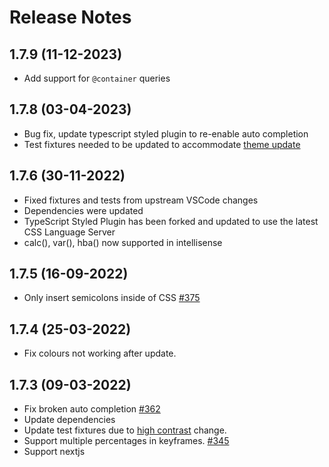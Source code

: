 # Release Notes

## 1.7.9 (11-12-2023)

- Add support for `@container` queries

## 1.7.8 (03-04-2023)

- Bug fix, update typescript styled plugin to re-enable auto completion
- Test fixtures needed to be updated to accommodate [theme update](https://github.com/microsoft/vscode/pull/167104)

## 1.7.6 (30-11-2022)

- Fixed fixtures and tests from upstream VSCode changes
- Dependencies were updated
- TypeScript Styled Plugin has been forked and updated to use the latest CSS Language Server
- calc(), var(), hba() now supported in intellisense

## 1.7.5 (16-09-2022)

- Only insert semicolons inside of CSS [#375](https://github.com/styled-components/vscode-styled-components/pull/375)

## 1.7.4 (25-03-2022)

- Fix colours not working after update.

## 1.7.3 (09-03-2022)

- Fix broken auto completion [#362](https://github.com/styled-components/vscode-styled-components/pull/362)
- Update dependencies
- Update test fixtures due to [high contrast](https://github.com/microsoft/vscode/pull/143398) change.
- Support multiple percentages in keyframes. [#345](https://github.com/styled-components/vscode-styled-components/pull/345)
- Support nextjs <style> tag attributes in highlighting. Thanks @Pika-Pool [#340](https://github.com/styled-components/vscode-styled-components/issues/340)

## 1.7.2

- Small fixes

## 1.7.0 (09-12-2021)

PLEASE READ: Styled Components has moved! Make sure you're downloading it from here:
https://marketplace.visualstudio.com/items?itemName=styled-components.vscode-styled-components. The `jpoissonnier.vscode-styled-components` version will recieve no more updates. It will soon be unpublished.

You will need at least v1.60 for this release.
This release contains many bug fixes plus UX improvements.

- Returned to npm from yarn. This should remove barriers for contribution, plus npm has improved.
- Bumped minimum version to v1.60 for ES2020 usage.
- [BUG] Autocomplete when writing % and then ; is broken. [#322](https://github.com/styled-components/vscode-styled-components/issues/322)
- [BUG] Selecting Intellisense suggestion results in doubled content being typed [#325](https://github.com/styled-components/vscode-styled-components/issues/325)
- [BUG] Suggestions broken on embedded languages [134328](https://github.com/microsoft/vscode/issues/134328)
- [BUG] No code autocompletion for @media queries. [302](https://github.com/styled-components/vscode-styled-components/issues/302)
- [BUG/PERF] Don't fetch completions on opening template tag, this stops (expensive) completions being fetched when opening backticks. This should also help fix [#276] below. [SP#157](https://github.com/microsoft/typescript-styled-plugin/pull/157)
- [BUG] Pressing return after back-ticks does not jump to new line, selects first result of intellisense [#276](https://github.com/styled-components/vscode-styled-components/issues/276)

## 1.6.7 (19-11-2021)

- Add support for globalStyles. [#320](https://github.com/styled-components/vscode-styled-components/pull/320)
- Update typescript-styled-plugin. [#323](https://github.com/styled-components/vscode-styled-components/pull/323)
- Fix URLS in css. [#323](https://github.com/styled-components/vscode-styled-components/pull/323)
- Bump CSS Language Server [#333](https://github.com/styled-components/vscode-styled-components/pull/333)

## 1.6.6 (26-07-2021)

- Fixed regression on keyframes intellisense. [#317](https://github.com/styled-components/vscode-styled-components/issues/317)

## 1.6.5 (25-07-2021)

- Migrated to ESBuild (from Webpack)
- Set an alert if vscode-styled-jsx is installed. See [#310](https://github.com/styled-components/vscode-styled-components/issues/310)
- Migrated from vscode-test to @vscode/test-electron
- Upgraded to styled plugin 0.18
- Fixed "Expand Template String" which should automatically open up the backticks

## 1.6.4 (01-06-2021)

- Guard insert colon with when clause. Thanks @phyllisstein! [297](https://github.com/styled-components/vscode-styled-components/pull/297)
- Cursor control has returned but only with CSS Functions
- Fix color matching issues, match multiple colors per-line and reduce false-positives on named color matches
- Revert styled plugin back to v0.16 so keyframes errors are supressed

## 1.6.3 (21-05-2021)

- Respect user's "acceptSuggestionOnEnter" configuration

## 1.6.2 (20-05-2021)

- Remove cursor control until issue can be fixed

## 1.6.0 (18-05-2021)

- Updated typescript-styled-plugin to v0.17
- Improved Syntax support
- Added support for keyframes
- Updated colorProvider to support alpha values on hex colors
- Adds a colon or semicolon on Enter. Also moves the cursor to the middle of a () function [284](https://github.com/styled-components/vscode-styled-components/pull/284)
- Updated documentation
- Improved support for Next style tags
- Added support for highlighting :focus-visible and :user-invalid pseudoclasses, thanks wojtekmaj! [289](https://github.com/styled-components/vscode-styled-components/pull/289)

## 1.5.2 (29-04-2021)

- Updated typescript-styled-plugin to v0.16

## 1.5.1 (24-04-2021)

- Fixed multiline issue [281](https://github.com/styled-components/vscode-styled-components/pull/281)
- Documentation updates [280](https://github.com/styled-components/vscode-styled-components/pull/280)
- Fixed broken tests [272](https://github.com/styled-components/vscode-styled-components/pull/272)

## 1.5.0 (22-01-2021)

- Added support for .svelte files [265](https://github.com/styled-components/vscode-styled-components/pull/265)
- Added support for template string helper functions [262](https://github.com/styled-components/vscode-styled-components/pull/262)

## 1.4.1 (10-12-2020)

- Fixed color provider bug on matching wrong strings [260](https://github.com/styled-components/vscode-styled-components/pull/260)
- npm script postinstall should use prepare [253](https://github.com/styled-components/vscode-styled-components/pull/253)

## 1.4.0 (05-12-2020)

- Updated CONTRIBUTING.md for how to use regexes and how to debug [251](https://github.com/styled-components/vscode-styled-components/pull/251)
- Allow destructuring property arrow function [250](https://github.com/styled-components/vscode-styled-components/pull/250)
- Updated color provider to better support colors in CSS [249](https://github.com/styled-components/vscode-styled-components/pull/249)

## 1.3.0 (18-11-2020)

- Added support for astroturf `stylesheet` (Thanks @mikestopcontinues) [245](https://github.com/styled-components/vscode-styled-components/pull/245)

## 1.2.0 (19-10-2020)

- Addition of the color picker [239](https://github.com/styled-components/vscode-styled-components/pull/239)
- Fix `.extend` grammar [240](https://github.com/styled-components/vscode-styled-components/pull/240)

## 1.1.0 (15-10-2020)

- Allows spaces before function call parenthesis (fixes ESLint `func-call-spacing`) [238](https://github.com/styled-components/vscode-styled-components/pull/238)
- Supports function calls inside of `styled` [237](https://github.com/styled-components/vscode-styled-components/pull/237)

## 1.0.0 (09-10-2020)

- We're 1.0.0!
- We have a more stable test system, moving to Github actions
- Support added for more type parameters [236](https://github.com/styled-components/vscode-styled-components/pull/236)
- Addition of completion provider [232](https://github.com/styled-components/vscode-styled-components/pull/232)
- Contribution Guide added [223](https://github.com/styled-components/vscode-styled-components/pull/223)
- TS Generics support for `.attr` syntax
- Single line comments now supported
- Fixed issue with `aspect-ratio` not working [190](https://github.com/styled-components/vscode-styled-components/issues/190)

As it's Hacktoberfest we appreciate any contributions and have plenty of issues to work on, [take a look](https://github.com/styled-components/vscode-styled-components/issues)

## 0.0.31

- support custom-at-rules [230](https://github.com/styled-components/vscode-styled-components/pull/230), thanks to @vxna

## 0.0.30

- support .withConfig() [225](https://github.com/styled-components/vscode-styled-components/pull/225), thanks to @auver

## 0.0.29

- Fix release issue

## 0.0.28

- fix for space before <type>, thanks to @mrGibi

## 0.0.27

- Add support for css prop [#173](https://github.com/styled-components/vscode-styled-components/pull/173), thanks to @njdancer
- Update typescript-styled-plugin [#195](https://github.com/styled-components/vscode-styled-components/pull/195), thanks to @mjbvz

## 0.0.26

- Enable plugin with workspace version by default, thanks to @mjbvz
- Add support for TypeScript type parameters, thansk to @antoinerousseau

## 0.0.25

- Fix [#137](https://github.com/styled-components/vscode-styled-components/issues/137), thanks to @jbm1991

## 0.0.24

- Upgrade to typescript-styled-plugin 0.13.0, thanks to @mjbvz

## 0.0.23

- Upgrade to typescript-styled-plugin 0.12.0, thanks to @mjbvz

## 0.0.22

- Upgrade to typescript-styled-plugin 0.11.0, thanks to @mjbvz
- Add support for new createGlobalStyle API, thanks to @probablyup
- Add support for .vue file extension, thanks to @jaxx2104

## 0.0.21

- Upgrade to typescript-styled-plugin 0.10.0
- Try making highlighting of template tag more consistent with other tagged templates

## 0.0.20

- Fix language mode inside js expression, thanks to @mjbvz

## 0.0.19

- Upgrade to typescript-styled-plugin 0.8.1

## 0.0.18

- Update to styled plugin 0.6.3, thansk to @mjbvz

## 0.0.17

- Add support for emotion-style TypeScript declarations, thanks to @dstaley
- Fix highlighting after `withComponent`, thanks to @Cu3PO42
- Enable highlighting after `Component.extend.attrs`, thanks to @Cu3PO42
- Don't inject highlighting grammar into strings, thanks to @Cu3PO42

## 0.0.16

- Add Emmet CSS Suggestions, thanks to @mjbvz and @ramya-rao-a and the awesome [TypeScript Styled Plugin](https://github.com/Microsoft/typescript-styled-plugin)

## 0.0.15

- Support @import rules in injectGlobal, thanks to @Cu3PO42
- Update typescript-styled-plugin to 0.5.1, adding quick fixes for misspelled properties, thanks to @mbjvz

## 0.0.14

- Replace the CSS grammar by one built on language-sass and language-css to ensure syntax highlighting works as in (S)CSS files, thanks to @Cu3PO42
- Rewrites the injection grammar to utilise the built-in highlighting for the JS/TS parts, thanks to @Cu3PO42
- Only change language mode to CSS inside of a template literal, thanks to @Cu3PO42

## 0.0.13

- Add support attrs support, thanks to @bsutt123

## 0.0.12

- Support highlighting in media templates, thanks to @trevorwright

## 0.0.11

- Detailed CSS IntelliSense while working in styled strings and syntax error reporting, thanks to @matb. Note that this requires VSCode 1.20+

## 0.0.10

- Fix highlighting in VS Code 1.18, thanks to @mbjvz
- Fix highlighting of display: flex, thanks to @chinclubi

## 0.0.9

- Styled string contents are now marked as CSS embeddedLanguage, enabling proper CSS comments and better bracket matching, thanks to @mjbvz

## 0.0.8

- Add support for Typescript, thanks to @misantronic

## 0.0.7

- Add support for `.withComponent()`, thanks to @bessey
- Add support for `.extend`

## 0.0.6

- Allow space before `in the styled regex`

## 0.0.5

- Fix `styled` regex

## 0.0.4

- Update CSS grammar to latest version from https://github.com/gandm/language-babel
- Make styled-components default export matching case insensitive, fixes #10

## 0.0.3

Don't highlight inside comments, thanks to @wmertens and @alpyre

## 0.0.2

Add suport for string tagnames, injectGlobal and keyframes

## 0.0.1

Initial release of vscode-styled-components
